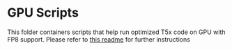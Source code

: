 # GPU Scripts
This folder containers scripts that help run optimized T5x code on GPU with FP8 support. Please refer to [this readme](../../../../docs/usage/gpu-usage.md) for further instructions